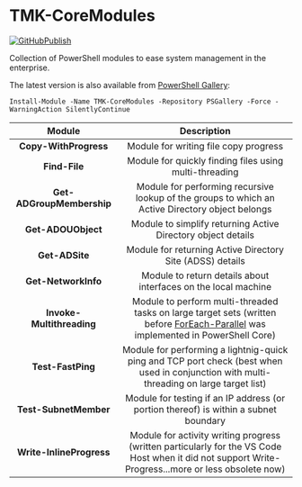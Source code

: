 # TMK-CoreModules

[![GitHubPublish][GitHubPublishBadge]][GitHubPublishLink]

Collection of PowerShell modules to ease system management in the enterprise.

The latest version is also available from [PowerShell Gallery][GitHubPublishLink]:

`Install-Module -Name TMK-CoreModules -Repository PSGallery -Force -WarningAction SilentlyContinue`

| Module                    | Description                                                                                                                                         |
|:-------------------------:|:---------------------------------------------------------------------------------------------------------------------------------------------------:|
| **Copy-WithProgress**     | Module for writing file copy progress                                                                                                               |
| **Find-File**             | Module for quickly finding files using multi-threading                                                                                              |
| **Get-ADGroupMembership** | Module for performing recursive lookup of the groups to which an Active Directory object belongs                                                    |
| **Get-ADOUObject**        | Module to simplify returning Active Directory object details                                                                                        |
| **Get-ADSite**            | Module for returning Active Directory Site (ADSS) details                                                                                           |
| **Get-NetworkInfo**       | Module to return details about interfaces on the local machine                                                                                      |
| **Invoke-Multithreading** | Module to perform multi-threaded tasks on large target sets (written before [ForEach-Parallel](https://github.com/PowerShell/PowerShell/pull/10229) was implemented in PowerShell Core)           |
| **Test-FastPing**         | Module for performing a lightnig-quick ping and TCP port check (best when used in conjunction with multi-threading on large target list)            |
| **Test-SubnetMember**     | Module for testing if an IP address (or portion thereof) is within a subnet boundary                                                                |
| **Write-InlineProgress**  | Module for activity writing progress (written particularly for the VS Code Host when it did not support Write-Progress...more or less obsolete now) |

[GitHubPublishBadge]: https://github.com/tmknight/TMK-CoreModules/actions/workflows/publish-module.yml/badge.svg
[GitHubPublishLink]: https://www.powershellgallery.com/packages/TMK-CoreModules/
